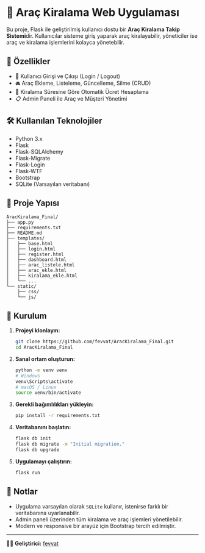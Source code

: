 # 🚗 Araç Kiralama Web Uygulaması

Bu proje, Flask ile geliştirilmiş kullanıcı dostu bir **Araç Kiralama Takip Sistemi**dir. Kullanıcılar sisteme giriş yaparak araç kiralayabilir, yöneticiler ise araç ve kiralama işlemlerini kolayca yönetebilir.

## 🔧 Özellikler

- 🔐 Kullanıcı Girişi ve Çıkışı (Login / Logout)
- 🚘 Araç Ekleme, Listeleme, Güncelleme, Silme (CRUD)
- 📆 Kiralama Süresine Göre Otomatik Ücret Hesaplama
- 📋 Admin Paneli ile Araç ve Müşteri Yönetimi

## 🛠️ Kullanılan Teknolojiler

- Python 3.x
- Flask
- Flask-SQLAlchemy
- Flask-Migrate
- Flask-Login
- Flask-WTF
- Bootstrap
- SQLite (Varsayılan veritabanı)

## 📁 Proje Yapısı

```text
AracKiralama_Final/
├── app.py
├── requirements.txt
├── README.md
├── templates/
│   ├── base.html
│   ├── login.html
│   ├── register.html
│   ├── dashboard.html
│   ├── arac_listele.html
│   ├── arac_ekle.html
│   ├── kiralama_ekle.html
│   └── ...
└── static/
    ├── css/
    └── js/
```

## 🚀 Kurulum

1. **Projeyi klonlayın:**
   ```bash
   git clone https://github.com/fevvat/AracKiralama_Final.git
   cd AracKiralama_Final
   ```

2. **Sanal ortam oluşturun:**
   ```bash
   python -m venv venv
   # Windows
   venv\Scripts\activate
   # macOS / Linux
   source venv/bin/activate
   ```

3. **Gerekli bağımlılıkları yükleyin:**
   ```bash
   pip install -r requirements.txt
   ```

4. **Veritabanını başlatın:**
   ```bash
   flask db init
   flask db migrate -m "Initial migration."
   flask db upgrade
   ```

5. **Uygulamayı çalıştırın:**
   ```bash
   flask run
   ```

## 📌 Notlar

- Uygulama varsayılan olarak `SQLite` kullanır, istenirse farklı bir veritabanına uyarlanabilir.
- Admin paneli üzerinden tüm kiralama ve araç işlemleri yönetilebilir.
- Modern ve responsive bir arayüz için Bootstrap tercih edilmiştir.

---

👨‍💻 **Geliştirici:** [fevvat](https://github.com/fevvat)

